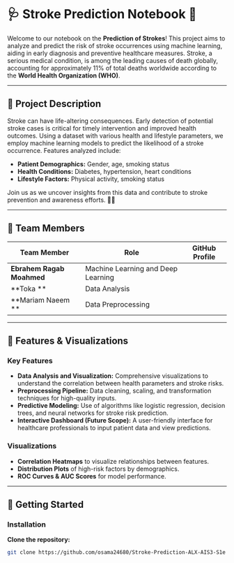 # 🩺 Stroke Prediction Notebook 🚀

Welcome to our notebook on the **Prediction of Strokes**! This project aims to analyze and predict the risk of stroke occurrences using machine learning, aiding in early diagnosis and preventive healthcare measures. Stroke, a serious medical condition, is among the leading causes of death globally, accounting for approximately 11% of total deaths worldwide according to the **World Health Organization (WHO)**.

---

## 🌟 Project Description

Stroke can have life-altering consequences. Early detection of potential stroke cases is critical for timely intervention and improved health outcomes. Using a dataset with various health and lifestyle parameters, we employ machine learning models to predict the likelihood of a stroke occurrence. Features analyzed include:
- **Patient Demographics:** Gender, age, smoking status
- **Health Conditions:** Diabetes, hypertension, heart conditions
- **Lifestyle Factors:** Physical activity, smoking status

Join us as we uncover insights from this data and contribute to stroke prevention and awareness efforts. 💊💡

---

## 👥 Team Members

| Team Member      | Role                    | GitHub Profile                           |
| ---------------- | ----------------------- | ---------------------------------------- |
|  **Ebrahem Ragab Moahmed**   | Machine Learning and Deep Learning  
| **Toka **   | Data Analysis  
| **Mariam Naeem **   |Data Preprocessing  

---

## 🎨 Features & Visualizations

### Key Features
- **Data Analysis and Visualization:** Comprehensive visualizations to understand the correlation between health parameters and stroke risks.
- **Preprocessing Pipeline:** Data cleaning, scaling, and transformation techniques for high-quality inputs.
- **Predictive Modeling:** Use of algorithms like logistic regression, decision trees, and neural networks for stroke risk prediction.
- **Interactive Dashboard (Future Scope):** A user-friendly interface for healthcare professionals to input patient data and view predictions.

### Visualizations
- **Correlation Heatmaps** to visualize relationships between features.
- **Distribution Plots** of high-risk factors by demographics.
- **ROC Curves & AUC Scores** for model performance.

---

## 🚀 Getting Started

### Installation
 **Clone the repository:**
   ```bash
   git clone https://github.com/osama24680/Stroke-Prediction-ALX-AIS3-S1e
